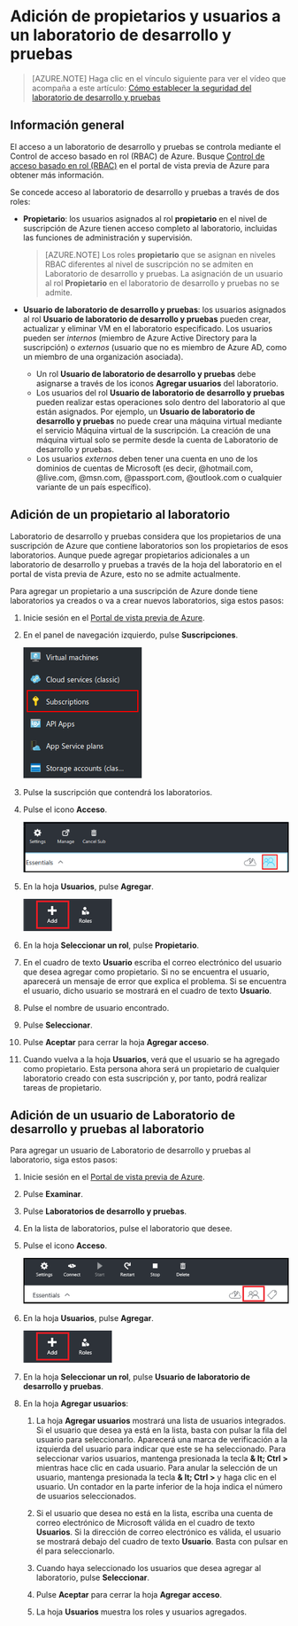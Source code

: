 <properties
	pageTitle="Adición de propietarios y usuarios a un laboratorio de desarrollo y pruebas | Microsoft Azure"
	description="Agregue de forma segura un usuario que no esté en su suscripción al Laboratorio de desarrollo y pruebas de Azure."
	services="devtest-lab,virtual-machines"
	documentationCenter="na"
	authors="tomarcher"
	manager="douge"
	editor=""/>

<tags
	ms.service="devtest-lab"
	ms.workload="na"
	ms.tgt_pltfrm="na"
	ms.devlang="na"
	ms.topic="article"
	ms.date="02/18/2016"
	ms.author="tarcher"/>

# Adición de propietarios y usuarios a un laboratorio de desarrollo y pruebas

> [AZURE.NOTE] Haga clic en el vínculo siguiente para ver el vídeo que acompaña a este artículo: [Cómo establecer la seguridad del laboratorio de desarrollo y pruebas](/documentation/videos/how-to-set-security-in-your-devtest-lab)

## Información general

El acceso a un laboratorio de desarrollo y pruebas se controla mediante el Control de acceso basado en rol (RBAC) de Azure. Busque [Control de acceso basado en rol (RBAC)](https://azure.microsoft.com/searchresults?query=Role%20Based%20Access%20Control%20%28RBAC%29) en el portal de vista previa de Azure para obtener más información.

Se concede acceso al laboratorio de desarrollo y pruebas a través de dos roles:

 - **Propietario**: los usuarios asignados al rol **propietario** en el nivel de suscripción de Azure tienen acceso completo al laboratorio, incluidas las funciones de administración y supervisión.

     > [AZURE.NOTE] Los roles **propietario** que se asignan en niveles RBAC diferentes al nivel de suscripción no se admiten en Laboratorio de desarrollo y pruebas. La asignación de un usuario al rol **Propietario** en el laboratorio de desarrollo y pruebas no se admite.

 -  **Usuario de laboratorio de desarrollo y pruebas**: los usuarios asignados al rol **Usuario de laboratorio de desarrollo y pruebas** pueden crear, actualizar y eliminar VM en el laboratorio especificado. Los usuarios pueden ser *internos* (miembro de Azure Active Directory para la suscripción) o *externos* (usuario que no es miembro de Azure AD, como un miembro de una organización asociada).
	-  Un rol **Usuario de laboratorio de desarrollo y pruebas** debe asignarse a través de los iconos **Agregar usuarios** del laboratorio.
	-  Los usuarios del rol **Usuario de laboratorio de desarrollo y pruebas** pueden realizar estas operaciones solo dentro del laboratorio al que están asignados. Por ejemplo, un **Usuario de laboratorio de desarrollo y pruebas** no puede crear una máquina virtual mediante el servicio Máquina virtual de la suscripción. La creación de una máquina virtual solo se permite desde la cuenta de Laboratorio de desarrollo y pruebas.
	- Los usuarios *externos* deben tener una cuenta en uno de los dominios de cuentas de Microsoft (es decir, @hotmail.com, @live.com, @msn.com, @passport.com, @outlook.com o cualquier variante de un país específico).

## Adición de un propietario al laboratorio

Laboratorio de desarrollo y pruebas considera que los propietarios de una suscripción de Azure que contiene laboratorios son los propietarios de esos laboratorios. Aunque puede agregar propietarios adicionales a un laboratorio de desarrollo y pruebas a través de la hoja del laboratorio en el portal de vista previa de Azure, esto no se admite actualmente.

Para agregar un propietario a una suscripción de Azure donde tiene laboratorios ya creados o va a crear nuevos laboratorios, siga estos pasos:

1. Inicie sesión en el [Portal de vista previa de Azure](https://portal.azure.com).

1. En el panel de navegación izquierdo, pulse **Suscripciones**.

	![Vínculo de suscripciones](./media/devtest-lab-add-devtest-user/subscriptions.png)
	
1. Pulse la suscripción que contendrá los laboratorios.

1. Pulse el icono **Acceso**.

	![Usuarios de acceso](./media/devtest-lab-add-devtest-user/access-users.png)

1. En la hoja **Usuarios**, pulse **Agregar**.

	![Agregar usuario](./media/devtest-lab-add-devtest-user/devtest-users-blade.png)

1. En la hoja **Seleccionar un rol**, pulse **Propietario**.

1. En el cuadro de texto **Usuario** escriba el correo electrónico del usuario que desea agregar como propietario. Si no se encuentra el usuario, aparecerá un mensaje de error que explica el problema. Si se encuentra el usuario, dicho usuario se mostrará en el cuadro de texto **Usuario**.

1. Pulse el nombre de usuario encontrado.

1. Pulse **Seleccionar**.

1. Pulse **Aceptar** para cerrar la hoja **Agregar acceso**.

1. Cuando vuelva a la hoja **Usuarios**, verá que el usuario se ha agregado como propietario. Esta persona ahora será un propietario de cualquier laboratorio creado con esta suscripción y, por tanto, podrá realizar tareas de propietario.

## Adición de un usuario de Laboratorio de desarrollo y pruebas al laboratorio

Para agregar un usuario de Laboratorio de desarrollo y pruebas al laboratorio, siga estos pasos:

1. Inicie sesión en el [Portal de vista previa de Azure](https://portal.azure.com).

1. Pulse **Examinar**.

1. Pulse **Laboratorios de desarrollo y pruebas**.

1. En la lista de laboratorios, pulse el laboratorio que desee.

1. Pulse el icono **Acceso**.

	![Acceso de usuario](./media/devtest-lab-add-devtest-user/devtest-lab-home-blade.png)

1. En la hoja **Usuarios**, pulse **Agregar**.

	![Agregar usuario](./media/devtest-lab-add-devtest-user/devtest-users-blade.png)

1. En la hoja **Seleccionar un rol**, pulse **Usuario de laboratorio de desarrollo y pruebas**.

1. En la hoja **Agregar usuarios**:

	1. La hoja **Agregar usuarios** mostrará una lista de usuarios integrados. Si el usuario que desea ya está en la lista, basta con pulsar la fila del usuario para seleccionarlo. Aparecerá una marca de verificación a la izquierda del usuario para indicar que este se ha seleccionado. Para seleccionar varios usuarios, mantenga presionada la tecla **& lt; Ctrl >** mientras hace clic en cada usuario. Para anular la selección de un usuario, mantenga presionada la tecla **& lt; Ctrl >** y haga clic en el usuario. Un contador en la parte inferior de la hoja indica el número de usuarios seleccionados.

	1. Si el usuario que desea no está en la lista, escriba una cuenta de correo electrónico de Microsoft válida en el cuadro de texto **Usuarios**. Si la dirección de correo electrónico es válida, el usuario se mostrará debajo del cuadro de texto **Usuario**. Basta con pulsar en él para seleccionarlo.

	1. Cuando haya seleccionado los usuarios que desea agregar al laboratorio, pulse **Seleccionar**.

	1. Pulse **Aceptar** para cerrar la hoja **Agregar acceso**.

	1. La hoja **Usuarios** muestra los roles y usuarios agregados.

<!---HONumber=AcomDC_0224_2016-->